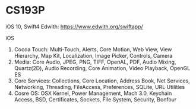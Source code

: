 # CS193P
iOS 10, Swift4
Edwith: https://www.edwith.org/swiftapp/

iOS
1. Cocoa Touch: Multi-Touch, Alerts, Core Motion, Web View, View Hierarchy, Map Kit, Localization, Image Picker, Controls, Camera
2. Media: Core Audio, JPEG, PNG, TIFF, OpenAL, PDF, Audio Mixing, Quartz(2D), Audio Recording, Core Animation, Video Playback, OpenGL ES
3. Core Services: Collections, Core Location, Address Book, Net Services, Networking, Threading, FileAccess, Preferences, SQLite, URL Utilities
4. Cosre OS: OSX Kernel, Power Management, Mach 3.0, Keychain Access, BSD, Certificates, Sockets, File System, Security, Bonfour
